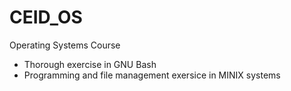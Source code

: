 # CEID_OS
Operating Systems Course

- Thorough exercise in GNU Bash
- Programming and file management exersice in MINIX systems

